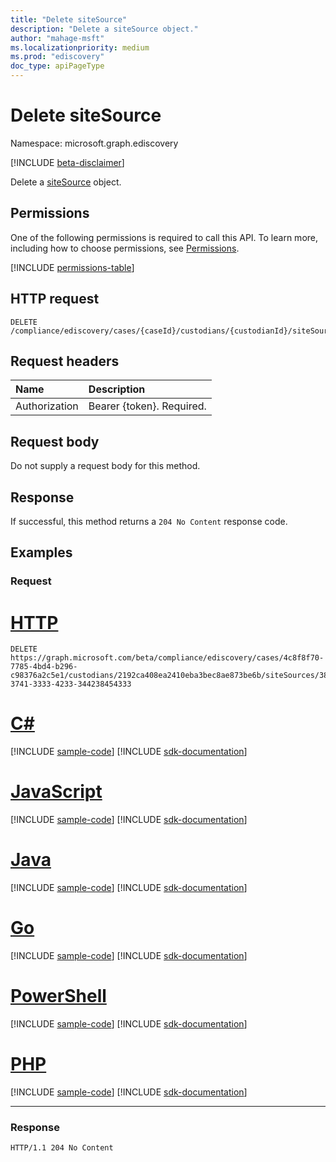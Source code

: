 ```yaml
---
title: "Delete siteSource"
description: "Delete a siteSource object."
author: "mahage-msft"
ms.localizationpriority: medium
ms.prod: "ediscovery"
doc_type: apiPageType
---
```


# Delete siteSource

Namespace: microsoft.graph.ediscovery

[!INCLUDE [beta-disclaimer](../../includes/beta-disclaimer.md)]

Delete a [siteSource](../resources/ediscovery-sitesource.md) object.

## Permissions

One of the following permissions is required to call this API. To learn more, including how to choose permissions, see [Permissions](/graph/permissions-reference).

<!-- { "blockType": "permissions", "name": "ediscovery_sitesource_delete" } -->
[!INCLUDE [permissions-table](../includes/permissions/ediscovery-sitesource-delete-permissions.md)]

## HTTP request

<!-- {
  "blockType": "ignored"
}
-->

``` http
DELETE /compliance/ediscovery/cases/{caseId}/custodians/{custodianId}/siteSources/{siteSourceId}
```

## Request headers

|Name|Description|
|:---|:---|
|Authorization|Bearer {token}. Required.|

## Request body

Do not supply a request body for this method.

## Response

If successful, this method returns a `204 No Content` response code.

## Examples

### Request


# [HTTP](#tab/http)
<!-- {
  "blockType": "request",
  "name": "delete_sitesource"
}
-->

``` http
DELETE https://graph.microsoft.com/beta/compliance/ediscovery/cases/4c8f8f70-7785-4bd4-b296-c98376a2c5e1/custodians/2192ca408ea2410eba3bec8ae873be6b/siteSources/38304445-3741-3333-4233-344238454333
```

# [C#](#tab/csharp)
[!INCLUDE [sample-code](../includes/snippets/csharp/delete-sitesource-csharp-snippets.md)]
[!INCLUDE [sdk-documentation](../includes/snippets/snippets-sdk-documentation-link.md)]

# [JavaScript](#tab/javascript)
[!INCLUDE [sample-code](../includes/snippets/javascript/delete-sitesource-javascript-snippets.md)]
[!INCLUDE [sdk-documentation](../includes/snippets/snippets-sdk-documentation-link.md)]

# [Java](#tab/java)
[!INCLUDE [sample-code](../includes/snippets/java/delete-sitesource-java-snippets.md)]
[!INCLUDE [sdk-documentation](../includes/snippets/snippets-sdk-documentation-link.md)]

# [Go](#tab/go)
[!INCLUDE [sample-code](../includes/snippets/go/delete-sitesource-go-snippets.md)]
[!INCLUDE [sdk-documentation](../includes/snippets/snippets-sdk-documentation-link.md)]

# [PowerShell](#tab/powershell)
[!INCLUDE [sample-code](../includes/snippets/powershell/delete-sitesource-powershell-snippets.md)]
[!INCLUDE [sdk-documentation](../includes/snippets/snippets-sdk-documentation-link.md)]

# [PHP](#tab/php)
[!INCLUDE [sample-code](../includes/snippets/php/delete-sitesource-php-snippets.md)]
[!INCLUDE [sdk-documentation](../includes/snippets/snippets-sdk-documentation-link.md)]

---

### Response

<!-- {
  "blockType": "response",
  "truncated": true
}
-->

``` http
HTTP/1.1 204 No Content
```
